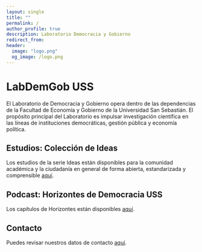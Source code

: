 ```yaml
---
layout: single
title: ""
permalink: /
author_profile: true
description: Laboratorio Democracia y Gobierno
redirect_from:
header:
  image: "logo.png"
  og_image: /logo.png     
---
```


# LabDemGob USS

El Laboratorio de Democracia y Gobierno opera dentro de las dependencias de la Facultad de Economía y Gobierno de la Universidad San Sebastián.  El propósito principal del Laboratorio es impulsar investigación científica en las líneas de instituciones democráticas, gestión pública y economía política. 


## Estudios: Colección de Ideas

Los estudios de la serie Ideas están disponibles para la comunidad académica y la ciudadanía en general de forma abierta, estandarizada y comprensible [aquí](https://www.researchgate.net/lab/Laboratorio-de-Democracia-y-Gobierno-Kenneth-Bunker).


## Podcast: Horizontes de Democracia USS 

Los capítulos de Horizontes están disponibles [aquí](https://www.youtube.com/playlist?list=PLZW9RpnDbfbR0F-KvwxdKXRcyHT7KN3kI).


## Contacto

Puedes revisar nuestros datos de contacto [aquí](https://labdemgob.github.io/contacto).


<!-- Favicon -->

<link rel="apple-touch-icon" sizes="180x180" href="/logo.png">
<link rel="icon" type="image/png" sizes="32x32" href="/logo.png">
<link rel="icon" type="image/png" sizes="16x16" href="/logo.png">
<link rel="manifest" href="/site.webmanifest">
<link rel="mask-icon" href="/logo.svg" color="#5bbad5">
<meta name="msapplication-TileColor" content="#b91d47">
<meta name="theme-color" content="#ffffff">




<!-- Finisce sempre così, con la morte.
Prima però c’è stata la vita,
nascosta sotto i bla, bla, bla, bla, bla.
È tutto sedimentato sotto il chiacchiericcio e il rumore:
il silenzio e il sentimento,
l’emozione e la paura,
gli sparuti incostanti sprazzi di bellezza
e poi lo squallore disgraziato e l’uomo miserabile.
Tutto sepolto nella coperta
dell’imbarazzo dello stare al mondo:
bla, bla, bla, bla.
Altrove c’è l’Altrove,
io non mi occupo dell’Altrove.
Dunque che questo romanzo abbia inizio.
In fondo è solo un trucco, si è solo un trucco. kb. -->
